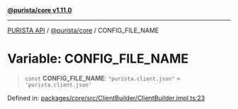 [**@purista/core v1.11.0**](../README.md)

***

[PURISTA API](../../../packages.md) / [@purista/core](../README.md) / CONFIG\_FILE\_NAME

# Variable: CONFIG\_FILE\_NAME

> `const` **CONFIG\_FILE\_NAME**: `"purista.client.json"` = `'purista.client.json'`

Defined in: [packages/core/src/ClientBuilder/ClientBuilder.impl.ts:23](https://github.com/puristajs/purista/blob/master/packages/core/src/ClientBuilder/ClientBuilder.impl.ts#L23)
